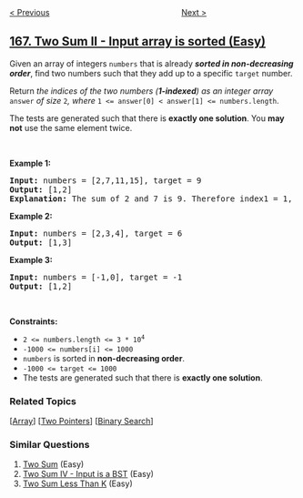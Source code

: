 <!--|This file generated by command(leetcode description); DO NOT EDIT.    |-->
<!--+----------------------------------------------------------------------+-->
<!--|@author    openset <openset.wang@gmail.com>                           |-->
<!--|@link      https://github.com/openset                                 |-->
<!--|@home      https://github.com/openset/leetcode                        |-->
<!--+----------------------------------------------------------------------+-->

[< Previous](../fraction-to-recurring-decimal "Fraction to Recurring Decimal")
　　　　　　　　　　　　　　　　
[Next >](../excel-sheet-column-title "Excel Sheet Column Title")

## [167. Two Sum II - Input array is sorted (Easy)](https://leetcode.com/problems/two-sum-ii-input-array-is-sorted "两数之和 II - 输入有序数组")

<p>Given an array of integers <code>numbers</code> that is already <strong><em>sorted in non-decreasing order</em></strong>, find two numbers such that they add up to a specific <code>target</code> number.</p>

<p>Return<em> the indices of the two numbers (<strong>1-indexed</strong>) as an integer array </em><code>answer</code><em> of size </em><code>2</code><em>, where </em><code>1 &lt;= answer[0] &lt; answer[1] &lt;= numbers.length</code>.</p>

<p>The tests are generated such that there is <strong>exactly one solution</strong>. You <strong>may not</strong> use the same element twice.</p>

<p>&nbsp;</p>
<p><strong>Example 1:</strong></p>

<pre>
<strong>Input:</strong> numbers = [2,7,11,15], target = 9
<strong>Output:</strong> [1,2]
<strong>Explanation:</strong> The sum of 2 and 7 is 9. Therefore index1 = 1, index2 = 2.
</pre>

<p><strong>Example 2:</strong></p>

<pre>
<strong>Input:</strong> numbers = [2,3,4], target = 6
<strong>Output:</strong> [1,3]
</pre>

<p><strong>Example 3:</strong></p>

<pre>
<strong>Input:</strong> numbers = [-1,0], target = -1
<strong>Output:</strong> [1,2]
</pre>

<p>&nbsp;</p>
<p><strong>Constraints:</strong></p>

<ul>
	<li><code>2 &lt;= numbers.length &lt;= 3 * 10<sup>4</sup></code></li>
	<li><code>-1000 &lt;= numbers[i] &lt;= 1000</code></li>
	<li><code>numbers</code> is sorted in <strong>non-decreasing order</strong>.</li>
	<li><code>-1000 &lt;= target &lt;= 1000</code></li>
	<li>The tests are generated such that there is <strong>exactly one solution</strong>.</li>
</ul>

### Related Topics
  [[Array](../../tag/array/README.md)]
  [[Two Pointers](../../tag/two-pointers/README.md)]
  [[Binary Search](../../tag/binary-search/README.md)]

### Similar Questions
  1. [Two Sum](../two-sum) (Easy)
  1. [Two Sum IV - Input is a BST](../two-sum-iv-input-is-a-bst) (Easy)
  1. [Two Sum Less Than K](../two-sum-less-than-k) (Easy)
